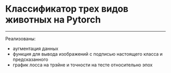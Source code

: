 # Классификатор трех видов животных на Pytorch
---
Реализованы:
* аугментация данных
* функция для вывода изображений с подписью настоящего класса и предсказанного
* график лосса на трэйне и точности на тесте относительно эпох
